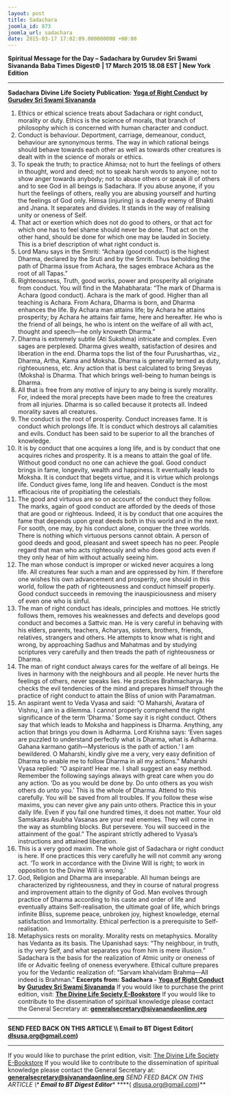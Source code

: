 ```yaml
---
layout: post
title: Sadachara
joomla_id: 873
joomla_url: sadachara
date: 2015-03-17 17:02:09.000000000 +00:00
---
```

**Spiritual Message for the Day – Sadachara by Gurudev Sri Swami Sivananda**
**Baba Times Digest© | 17 March 2015 18.08 EST | New York Edition**
* * *
**Sadachara**
**Divine Life Society Publication:** [**Yoga of Right Conduct**](http://www.dlshq.org/download/easysteps.htm#_VPID_27) **by** [**Gurudev Sri Swami Sivananda**](http://www.dlshq.org/saints/siva.htm)
1. Ethics or ethical science treats about Sadachara or right conduct, morality or duty. Ethics is the science of morals, that branch of philosophy which is concerned with human character and conduct.
2. Conduct is behaviour. Deportment, carriage, demeanour, conduct, behaviour are synonymous terms. The way in which rational beings should behave towards each other as well as towards other creatures is dealt with in the science of morals or ethics.
3. To speak the truth; to practice Ahimsa; not to hurt the feelings of others in thought, word and deed; not to speak harsh words to anyone; not to show anger towards anybody; not to abuse others or speak ill of others and to see God in all beings is Sadachara. If you abuse anyone, if you hurt the feelings of others, really you are abusing yourself and hurting the feelings of God only. Himsa (injuring) is a deadly enemy of Bhakti and Jnana. It separates and divides. It stands in the way of realising unity or oneness of Self.
4. That act or exertion which does not do good to others, or that act for which one has to feel shame should never be done. That act on the other hand, should be done for which one may be lauded in Society. This is a brief description of what right conduct is.
5. Lord Manu says in the Smriti: “Achara (good conduct) is the highest Dharma, declared by the Sruti and by the Smriti. Thus beholding the path of Dharma issue from Achara, the sages embrace Achara as the root of all Tapas.”
6. Righteousness, Truth, good works, power and prosperity all originate from conduct. You will find in the Mahabharata: “The mark of Dharma is Achara (good conduct). Achara is the mark of good. Higher than all teaching is Achara. From Achara, Dharma is born, and Dharma enhances the life. By Achara man attains life; by Achara he attains prosperity; by Achara he attains fair fame, here and hereafter. He who is the friend of all beings, he who is intent on the welfare of all with act, thought and speech—he only knoweth Dharma.”
7. Dharma is extremely subtle (Ati Sukshma) intricate and complex. Even sages are perplexed. Dharma gives wealth, satisfaction of desires and liberation in the end. Dharma tops the list of the four Purusharthas, viz., Dharma, Artha, Kama and Moksha. Dharma is generally termed as duty, righteousness, etc. Any action that is best calculated to bring Sreyas (Moksha) is Dharma. That which brings well-being to human beings is Dharma.
8. All that is free from any motive of injury to any being is surely morality. For, indeed the moral precepts have been made to free the creatures from all injuries. Dharma is so called because it protects all. Indeed morality saves all creatures.
9. The conduct is the root of prosperity. Conduct increases fame. It is conduct which prolongs life. It is conduct which destroys all calamities and evils. Conduct has been said to be superior to all the branches of knowledge.
10. It is by conduct that one acquires a long life, and is by conduct that one acquires riches and prosperity. It is a means to attain the goal of life. Without good conduct no one can achieve the goal. Good conduct brings in fame, longevity, wealth and happiness. It eventually leads to Moksha. It is conduct that begets virtue, and it is virtue which prolongs life. Conduct gives fame, long life and heaven. Conduct is the most efficacious rite of propitiating the celestials.
11. The good and virtuous are so on account of the conduct they follow. The marks, again of good conduct are afforded by the deeds of those that are good or righteous. Indeed, it is by conduct that one acquires the fame that depends upon great deeds both in this world and in the next. For sooth, one may, by his conduct alone, conquer the three worlds. There is nothing which virtuous persons cannot obtain. A person of good deeds and good, pleasant and sweet speech has no peer. People regard that man who acts righteously and who does good acts even if they only hear of him without actually seeing him.
12. The man whose conduct is improper or wicked never acquires a long life. All creatures fear such a man and are oppressed by him. If therefore one wishes his own advancement and prosperity, one should in this world, follow the path of righteousness and conduct himself properly. Good conduct succeeds in removing the inauspiciousness and misery of even one who is sinful.
13. The man of right conduct has ideals, principles and mottoes. He strictly follows them, removes his weaknesses and defects and develops good conduct and becomes a Sattvic man. He is very careful in behaving with his elders, parents, teachers, Acharyas, sisters, brothers, friends, relatives, strangers and others. He attempts to know what is right and wrong, by approaching Sadhus and Mahatmas and by studying scriptures very carefully and then treads the path of righteousness or Dharma.
14. The man of right conduct always cares for the welfare of all beings. He lives in harmony with the neighbours and all people. He never hurts the feelings of others, never speaks lies. He practices Brahmacharya. He checks the evil tendencies of the mind and prepares himself through the practice of right conduct to attain the Bliss of union with Paramatman.
15. An aspirant went to Veda Vyasa and said: “O Maharshi, Avatara of Vishnu, I am in a dilemma. I cannot properly comprehend the right significance of the term ‘Dharma.’ Some say it is right conduct. Others say that which leads to Moksha and happiness is Dharma. Anything, any action that brings you down is Adharma. Lord Krishna says: ‘Even sages are puzzled to understand perfectly what is Dharma, what is Adharma. Gahana karmano gatih—Mysterious is the path of action.’ I am bewildered. O Maharshi, kindly give me a very, very easy definition of Dharma to enable me to follow Dharma in all my actions.” Maharshi Vyasa replied: “O aspirant! Hear me. I shall suggest an easy method. Remember the following sayings always with great care when you do any action. ‘Do as you would be done by. Do unto others as you wish others do unto you.’ This is the whole of Dharma. Attend to this carefully. You will be saved from all troubles. If you follow these wise maxims, you can never give any pain unto others. Practice this in your daily life. Even if you fail one hundred times, it does not matter. Your old Samskaras Asubha Vasanas are your real enemies. They will come in the way as stumbling blocks. But persevere. You will succeed in the attainment of the goal.” The aspirant strictly adhered to Vyasa’s instructions and attained liberation.
16. This is a very good maxim. The whole gist of Sadachara or right conduct is here. If one practices this very carefully he will not commit any wrong act. ‘To work in accordance with the Divine Will is right; to work in opposition to the Divine Will is wrong.’
17. God, Religion and Dharma are inseparable. All human beings are characterized by righteousness, and they in course of natural progress and improvement attain to the dignity of God. Man evolves through practice of Dharma according to his caste and order of life and eventually attains Self-realisation, the ultimate goal of life, which brings infinite Bliss, supreme peace, unbroken joy, highest knowledge, eternal satisfaction and Immortality. Ethical perfection is a prerequisite to Self-realisation.
18. Metaphysics rests on morality. Morality rests on metaphysics. Morality has Vedanta as its basis. The Upanishad says: “Thy neighbour, in truth, is thy very Self, and what separates you from him is mere illusion.” Sadachara is the basis for the realization of Atmic unity or oneness of life or Advaitic feeling of oneness everywhere. Ethical culture prepares you for the Vedantic realization of: “Sarvam khalvidam Brahma—All indeed is Brahman.”
**Excerpts from:**  **Sadachara -** [**Yoga of Right Conduct**](http://www.dlshq.org/download/easysteps.htm#_VPID_27) **by** [**Gurudev Sri Swami Sivananda**](http://www.dlshq.org/saints/siva.htm)
If you would like to purchase the print edition, visit: **[The Divine Life Society E-Bookstore](http://www.dlshq.org/download/download.htm)**
If you would like to contribute to the dissemination of spiritual knowledge please contact the General Secretary at: [](mailto:%20%3Cscript%20type=%27text/javascript%27%3E%20%3C%21--%20var%20prefix%20=%20%27ma%27%20+%20%27il%27%20+%20%27to%27;%20var%20path%20=%20%27hr%27%20+%20%27ef%27%20+%20%27=%27;%20var%20addy57016%20=%20%27generalsecretary%27%20+%20%27@%27;%20addy57016%20=%20addy57016%20+%20%27sivanandaonline%27%20+%20%27.%27%20+%20%27org%27;%20document.write%28%27%3Ca%20%27%20+%20path%20+%20%27%5C%27%27%20+%20prefix%20+%20%27:%27%20+%20addy57016%20+%20%27%5C%27%3E%27%29;%20document.write%28addy57016%29;%20document.write%28%27%3C%5C/a%3E%27%29;%20//--%3E%5Cn%20%3C/script%3E%3Cscript%20type=%27text/javascript%27%3E%20%3C%21--%20document.write%28%27%3Cspan%20style=%5C%27display:%20none;%5C%27%3E%27%29;%20//--%3E%20%3C/script%3EThis%20email%20address%20is%20being%20protected%20from%20spambots.%20You%20need%20JavaScript%20enabled%20to%20view%20it.%20%3Cscript%20type=%27text/javascript%27%3E%20%3C%21--%20document.write%28%27%3C/%27%29;%20document.write%28%27span%3E%27%29;%20//--%3E%20%3C/script%3E?subject=Contribution%20to%20Dissemination%20of%20Spiritual%20Knowledge) **generalsecretary@sivanandaonline.org**
****
**SEND FEED BACK ON THIS ARTICLE \\\ Email to BT Digest Editor[](mailto:%20%3Cscript%20type=%27text/javascript%27%3E%20%3C%21--%20var%20prefix%20=%20%27ma%27%20+%20%27il%27%20+%20%27to%27;%20var%20path%20=%20%27hr%27%20+%20%27ef%27%20+%20%27=%27;%20var%20addy72654%20=%20%27dlsusa.org%27%20+%20%27@%27;%20addy72654%20=%20addy72654%20+%20%27gmail%27%20+%20%27.%27%20+%20%27com%27;%20document.write%28%27%3Ca%20%27%20+%20path%20+%20%27%5C%27%27%20+%20prefix%20+%20%27:%27%20+%20addy72654%20+%20%27%5C%27%3E%27%29;%20document.write%28addy72654%29;%20document.write%28%27%3C%5C/a%3E%27%29;%20//--%3E%5Cn%20%3C/script%3E%3Cscript%20type=%27text/javascript%27%3E%20%3C%21--%20document.write%28%27%3Cspan%20style=%5C%27display:%20none;%5C%27%3E%27%29;%20//--%3E%20%3C/script%3EThis%20email%20address%20is%20being%20protected%20from%20spambots.%20You%20need%20JavaScript%20enabled%20to%20view%20it.%20%3Cscript%20type=%27text/javascript%27%3E%20%3C%21--%20document.write%28%27%3C/%27%29;%20document.write%28%27span%3E%27%29;%20//--%3E%20%3C/script%3E?subject=DLS%20Posts)( [dlsusa.org@gmail.com](mailto:dlsusa.org@gmail.com))**
* * *
  
If you would like to purchase the print edition, visit: [The Divine Life Society E-Bookstore](http://www.dlshq.org/download/download.htm)
If you would like to contribute to the dissemination of spiritual knowledge please contact the General Secretary at: **[generalsecretary@sivanandaonline.org](mailto:generalsecretary@sivanandaonline.org)**
**SEND FEED BACK ON THIS ARTICLE \\\**  **Email to BT Digest Editor**** [](mailto:%20%3Cscript%20type=%27text/javascript%27%3E%20%3C%21--%20var%20prefix%20=%20%27ma%27%20+%20%27il%27%20+%20%27to%27;%20var%20path%20=%20%27hr%27%20+%20%27ef%27%20+%20%27=%27;%20var%20addy72654%20=%20%27dlsusa.org%27%20+%20%27@%27;%20addy72654%20=%20addy72654%20+%20%27gmail%27%20+%20%27.%27%20+%20%27com%27;%20document.write%28%27%3Ca%20%27%20+%20path%20+%20%27%5C%27%27%20+%20prefix%20+%20%27:%27%20+%20addy72654%20+%20%27%5C%27%3E%27%29;%20document.write%28addy72654%29;%20document.write%28%27%3C%5C/a%3E%27%29;%20//--%3E%5Cn%20%3C/script%3E%3Cscript%20type=%27text/javascript%27%3E%20%3C%21--%20document.write%28%27%3Cspan%20style=%5C%27display:%20none;%5C%27%3E%27%29;%20//--%3E%20%3C/script%3EThis%20email%20address%20is%20being%20protected%20from%20spambots.%20You%20need%20JavaScript%20enabled%20to%20view%20it.%20%3Cscript%20type=%27text/javascript%27%3E%20%3C%21--%20document.write%28%27%3C/%27%29;%20document.write%28%27span%3E%27%29;%20//--%3E%20%3C/script%3E?subject=DLS%20Posts)****( [dlsusa.org@gmail.com](mailto:dlsusa.org@gmail.com))**  
